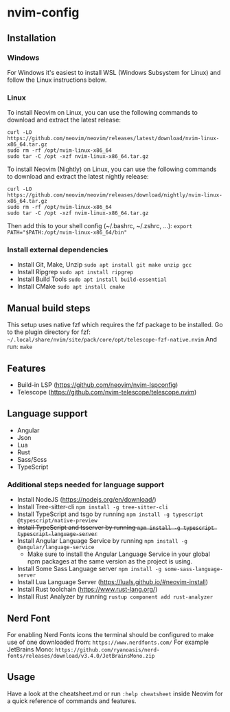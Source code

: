 # nvim-config

## Installation

### Windows
For Windows it's easiest to install WSL (Windows Subsystem for Linux) and follow the Linux instructions below.

### Linux
To install Neovim on Linux, you can use the following commands to download and extract the latest release:
```
curl -LO https://github.com/neovim/neovim/releases/latest/download/nvim-linux-x86_64.tar.gz
sudo rm -rf /opt/nvim-linux-x86_64
sudo tar -C /opt -xzf nvim-linux-x86_64.tar.gz
```

To install Neovim (Nightly) on Linux, you can use the following commands to download and extract the latest nightly release:
```
curl -LO https://github.com/neovim/neovim/releases/download/nightly/nvim-linux-x86_64.tar.gz
sudo rm -rf /opt/nvim-linux-x86_64
sudo tar -C /opt -xzf nvim-linux-x86_64.tar.gz
```

Then add this to your shell config (~/.bashrc, ~/.zshrc, ...):
```export PATH="$PATH:/opt/nvim-linux-x86_64/bin"```

### Install external dependencies
- Install Git, Make, Unzip ```sudo apt install git make unzip gcc```
- Install Ripgrep ```sudo apt install ripgrep```
- Install Build Tools ```sudo apt install build-essential```
- Install CMake ```sudo apt install cmake```

## Manual build steps
This setup uses native fzf which requires the fzf package to be installed. Go to the plugin directory for fzf:
```~/.local/share/nvim/site/pack/core/opt/telescope-fzf-native.nvim```
And run:
```make```

## Features
- Build-in LSP (https://github.com/neovim/nvim-lspconfig)
- Telescope (https://github.com/nvim-telescope/telescope.nvim)

## Language support
- Angular
- Json
- Lua
- Rust
- Sass/Scss
- TypeScript

### Additional steps needed for language support
- Install NodeJS (https://nodejs.org/en/download/)
- Install Tree-sitter-cli ```npm install -g tree-sitter-cli```
- Install TypeScript and tsgo by running ```npm install -g typescript @typescript/native-preview```
- ~~Install TypeScript and tsserver by running ```npm install -g typescript typescript-language-server```~~
- Install Angular Language Service by running ```npm install -g @angular/language-service```
    - Make sure to install the Angular Language Service in your global npm packages at the same version as the project is using.
- Install Some Sass Language server ```npm install -g some-sass-language-server```
- Install Lua Language Server (https://luals.github.io/#neovim-install)
- Install Rust toolchain (https://www.rust-lang.org/)
- Install Rust Analyzer by running ```rustup component add rust-analyzer```

## Nerd Font
For enabling Nerd Fonts icons the terminal should be configured to make use of one downloaded from:
```https://www.nerdfonts.com/```
For example JetBrains Mono:
```https://github.com/ryanoasis/nerd-fonts/releases/download/v3.4.0/JetBrainsMono.zip```

## Usage
Have a look at the cheatsheet.md or run ```:help cheatsheet``` inside Neovim for a quick reference of commands and features.

